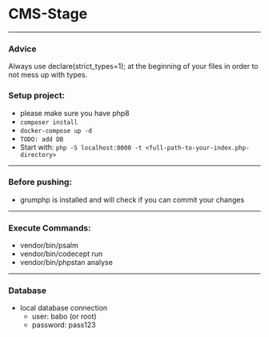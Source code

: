 # **CMS-Stage**

---

### Advice
Always use declare(strict_types=1); at the beginning of your files in order to not mess up with types.

### Setup project:
- please make sure you have php8
- `composer install`
- `docker-compose up -d`
- `TODO: add DB`
- Start with: `php -S localhost:8000 -t <full-path-to-your-index.php-directory>`

---

### Before pushing:
- grumphp is installed and will check if you can commit your changes

---

### Execute Commands:
- vendor/bin/psalm
- vendor/bin/codecept run
- vendor/bin/phpstan analyse <path>

---

### Database
- local database connection
  - user: babo (or root)
  - password: pass123
